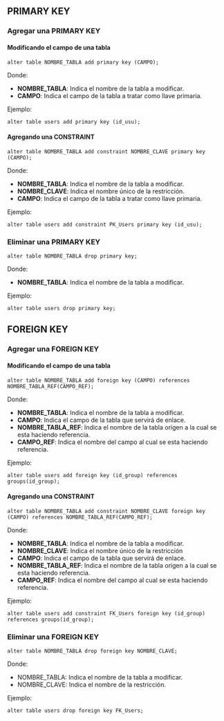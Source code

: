 ## PRIMARY KEY
### Agregar una PRIMARY KEY

#### Modificando el campo de una tabla

```
alter table NOMBRE_TABLA add primary key (CAMPO);
```

Donde:

- **NOMBRE_TABLA**: Indica el nombre de la tabla a modificar.
- **CAMPO**: Indica el campo de la tabla a tratar como llave primaria.

Ejemplo:

```
alter table users add primary key (id_usu);
```

#### Agregando una CONSTRAINT

```
alter table NOMBRE_TABLA add constraint NOMBRE_CLAVE primary key (CAMPO);
```

Donde:

- **NOMBRE_TABLA**: Indica el nombre de la tabla a modificar.
- **NOMBRE_CLAVE**: Indica el nombre único de la restricción.
- **CAMPO**: Indica el campo de la tabla a tratar como llave primaria.

Ejemplo:

```
alter table users add constraint PK_Users primary key (id_usu);
```

### Eliminar una PRIMARY KEY

```
alter table NOMBRE_TABLA drop primary key;
```

Donde:

- **NOMBRE_TABLA**: Indica el nombre de la tabla a modificar.

Ejemplo:

```
alter table users drop primary key;
```

## FOREIGN KEY

### Agregar una FOREIGN KEY

#### Modificando el campo de una tabla

```
alter table NOMBRE_TABLA add foreign key (CAMPO) references NOMBRE_TABLA_REF(CAMPO_REF);
```

Donde:

- **NOMBRE_TABLA**: Indica el nombre de la tabla a modificar.
- **CAMPO**: Indica el campo de la tabla que servirá de enlace.
- **NOMBRE_TABLA_REF**: Indica el nombre de la tabla origen a la cual se esta haciendo referencia.
- **CAMPO_REF**: Indica el nombre del campo al cual se esta haciendo referencia.

Ejemplo:

```
alter table users add foreign key (id_group) references groups(id_group);
```
#### Agregando una CONSTRAINT

```
alter table NOMBRE_TABLA add constraint NOMBRE_CLAVE foreign key (CAMPO) references NOMBRE_TABLA_REF(CAMPO_REF);
```

Donde:

- **NOMBRE_TABLA**: Indica el nombre de la tabla a modificar.
- **NOMBRE_CLAVE**: Indica el nombre único de la restricción
- **CAMPO**: Indica el campo de la tabla que servirá de enlace.
- **NOMBRE_TABLA_REF**: Indica el nombre de la tabla origen a la cual se esta haciendo referencia.
- **CAMPO_REF**: Indica el nombre del campo al cual se esta haciendo referencia.

Ejemplo:

```
alter table users add constraint FK_Users foreign key (id_group) references groups(id_group);
```
### Eliminar una FOREIGN KEY

```
alter table NOMBRE_TABLA drop foreign key NOMBRE_CLAVE;
```

Donde:

- NOMBRE_TABLA: Indica el nombre de la tabla a modificar.
- NOMBRE_CLAVE: Indica el nombre de la restricción.

Ejemplo:

```
alter table users drop foreign key FK_Users;
```